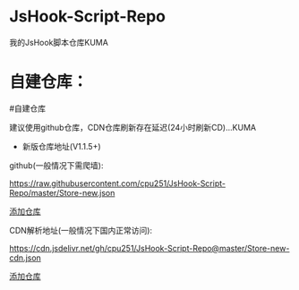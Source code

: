 # JsHook-Script-Repo
我的JsHook脚本仓库KUMA

# 自建仓库：
#自建仓库

建议使用github仓库，CDN仓库刷新存在延迟(24小时刷新CD)...KUMA

- 新版仓库地址(V1.1.5+)

github(一般情况下需爬墙):

https://raw.githubusercontent.com/cpu251/JsHook-Script-Repo/master/Store-new.json

[添加仓库](jshook://store?url=https://raw.githubusercontent.com/cpu251/JsHook-Script-Repo/master/Store-new.json)

CDN解析地址(一般情况下国内正常访问):

https://cdn.jsdelivr.net/gh/cpu251/JsHook-Script-Repo@master/Store-new-cdn.json

[添加仓库](jshook://store?url=https://cdn.jsdelivr.net/gh/cpu251/JsHook-Script-Repo@master/Store-new-cdn.json)